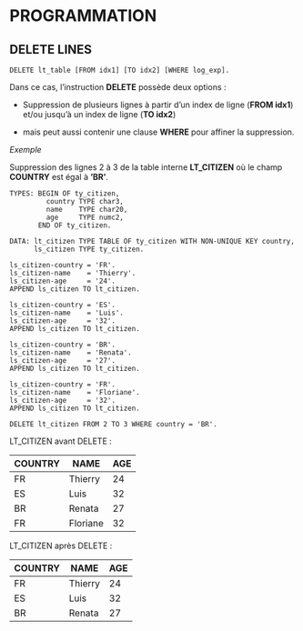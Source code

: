 # **PROGRAMMATION**

## **DELETE LINES**

```ABAP
DELETE lt_table [FROM idx1] [TO idx2] [WHERE log_exp].
```
Dans ce cas, l’instruction **DELETE** possède deux options : 

+ Suppression de plusieurs lignes à partir d’un index de ligne (**FROM idx1**) et/ou jusqu’à un index de ligne (**TO idx2**)

+ mais peut aussi contenir une clause **WHERE** pour affiner la suppression.

_Exemple_

Suppression des lignes 2 à 3 de la table interne **LT_CITIZEN** où le champ **COUNTRY** est égal à **’BR’**.

```ABAP
TYPES: BEGIN OF ty_citizen, 
         country TYPE char3, 
         name    TYPE char20, 
         age     TYPE numc2, 
       END OF ty_citizen. 
 
DATA: lt_citizen TYPE TABLE OF ty_citizen WITH NON-UNIQUE KEY country, 
      ls_citizen TYPE ty_citizen. 
 
ls_citizen-country = 'FR'. 
ls_citizen-name    = 'Thierry'. 
ls_citizen-age     = '24'. 
APPEND ls_citizen TO lt_citizen. 
 
ls_citizen-country = 'ES'. 
ls_citizen-name    = 'Luis'. 
ls_citizen-age     = '32'. 
APPEND ls_citizen TO lt_citizen. 
 
ls_citizen-country = 'BR'. 
ls_citizen-name    = 'Renata'. 
ls_citizen-age     = '27'. 
APPEND ls_citizen TO lt_citizen. 
 
ls_citizen-country = 'FR'. 
ls_citizen-name    = 'Floriane'. 
ls_citizen-age     = '32'. 
APPEND ls_citizen TO lt_citizen. 
 
DELETE lt_citizen FROM 2 TO 3 WHERE country = 'BR'.
```

LT_CITIZEN avant DELETE :

| **COUNTRY** | **NAME** | **AGE** |
|-------------|----------|---------|
| FR          | Thierry  | 24      |
| ES          | Luis     | 32      |
| BR          | Renata   | 27      |
| FR          | Floriane | 32      |

LT_CITIZEN après DELETE :

| **COUNTRY** | **NAME** | **AGE** |
|-------------|----------|---------|
| FR          | Thierry  | 24      |
| ES          | Luis     | 32      |
| BR          | Renata   | 27      |